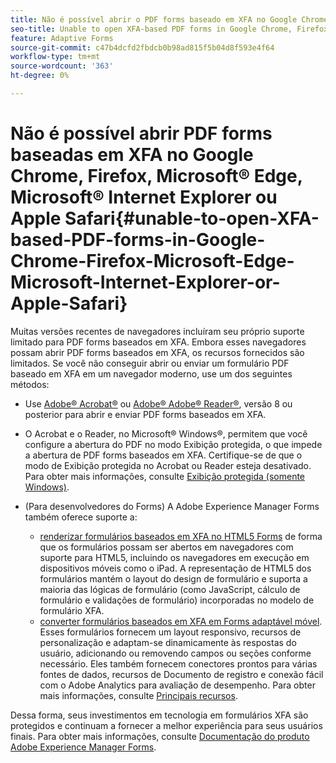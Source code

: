 ```yaml
---
title: Não é possível abrir o PDF forms baseado em XFA no Google Chrome, Firefox, Microsoft&reg; Edge, Microsoft&reg; Internet Explorer ou Apple Safari
seo-title: Unable to open XFA-based PDF forms in Google Chrome, Firefox, Microsoft Edge, Microsoft Internet Explorer, or Apple Safari
feature: Adaptive Forms
source-git-commit: c47b4dcfd2fbdcb0b98ad815f5b04d8f593e4f64
workflow-type: tm+mt
source-wordcount: '363'
ht-degree: 0%

---
```



# Não é possível abrir PDF forms baseadas em XFA no Google Chrome, Firefox, Microsoft® Edge, Microsoft® Internet Explorer ou Apple Safari{#unable-to-open-XFA-based-PDF-forms-in-Google-Chrome-Firefox-Microsoft-Edge-Microsoft-Internet-Explorer-or-Apple-Safari}

Muitas versões recentes de navegadores incluíram seu próprio suporte limitado para PDF forms baseados em XFA. Embora esses navegadores possam abrir PDF forms baseados em XFA, os recursos fornecidos são limitados. Se você não conseguir abrir ou enviar um formulário PDF baseado em XFA em um navegador moderno, use um dos seguintes métodos:

* Use [Adobe® Acrobat®](https://www.adobe.com/acrobat.html) ou [Adobe® Adobe® Reader®](https://get.adobe.com/reader/), versão 8 ou posterior para abrir e enviar PDF forms baseados em XFA.
* O Acrobat e o Reader, no Microsoft® Windows®, permitem que você configure a abertura do PDF no modo Exibição protegida, o que impede a abertura de PDF forms baseados em XFA. Certifique-se de que o modo de Exibição protegida no Acrobat ou Reader esteja desativado. Para obter mais informações, consulte [Exibição protegida (somente Windows)](https://helpx.adobe.com/in/reader/using/protected-mode-windows.html).
* (Para desenvolvedores do Forms) A Adobe Experience Manager Forms também oferece suporte a:

   * [renderizar formulários baseados em XFA no HTML5 Forms](https://experienceleague.adobe.com/docs/experience-manager-65/forms/html5-forms/introduction.html?#key-capabilities-of-html-forms-br) de forma que os formulários possam ser abertos em navegadores com suporte para HTML5, incluindo os navegadores em execução em dispositivos móveis como o iPad. A representação de HTML5 dos formulários mantém o layout do design de formulário e suporta a maioria das lógicas de formulário (como JavaScript, cálculo de formulário e validações de formulário) incorporadas no modelo de formulário XFA.
   * [converter formulários baseados em XFA em Forms adaptável móvel](https://experienceleague.adobe.com/docs/experience-manager-65/forms/adaptive-forms-basic-authoring/creating-adaptive-form.html?#create-an-adaptive-form-based-on-an-xfa-form-template). Esses formulários fornecem um layout responsivo, recursos de personalização e adaptam-se dinamicamente às respostas do usuário, adicionando ou removendo campos ou seções conforme necessário. Eles também fornecem conectores prontos para várias fontes de dados, recursos de Documento de registro e conexão fácil com o Adobe Analytics para avaliação de desempenho. Para obter mais informações, consulte [Principais recursos](https://experienceleague.adobe.com/docs/experience-manager-cloud-service/content/forms/forms-overview/home.html?lang=en).

Dessa forma, seus investimentos em tecnologia em formulários XFA são protegidos e continuam a fornecer a melhor experiência para seus usuários finais. Para obter mais informações, consulte [Documentação do produto Adobe Experience Manager Forms](https://experienceleague.adobe.com/docs/experience-manager-cloud-service/content/forms/forms-overview/home.html).
